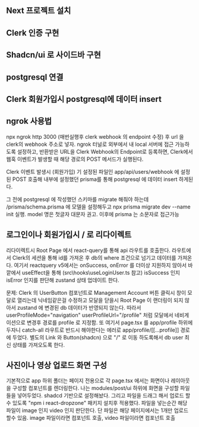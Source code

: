## Next 프로젝트 설치

## Clerk 인증 구현

## Shadcn/ui 로 사이드바 구현

## postgresql 연결

## Clerk 회원가입시 postgresql에 데이터 insert

## ngrok 사용법

npx ngrok http 3000 (매번실행후 clerk webhook 의 endpoint 수정) 후 url 을 clerk의 webhook 주소로 넣자.
ngrok 터널로 외부에서 내 local 서버에 접근 가능하도록 설정하고,
반환받은 URL을 Clerk Webhook의 Endpoint로 등록하면,
Clerk에서 웹훅 이벤트가 발생할 때 해당 경로의 POST 메서드가 실행된다.

Clerk 이벤트 발생시 (회원가입) 기 설정된 파일인 app/api/users/webhook 에 설정된 POST 호출해
내부에 설정했던 prisma를 통해 postgresql 에 데이터 insert 하게된다.

그 전에 postgresql 에 작성했던 스키마를 migrate 해줘야 하는데
/prisma/schema.prisma 에 모델을 설정해두고 npx prisma migrate dev --name init 실행.
model 명은 첫글자 대문자 권고. 이후에 prisma 는 소문자로 접근가능

## 로그인이나 회원가입시 / 로 리다이렉트

리다이렉트시 Root Page 에서 react-query를 통해 api 라우트를 호출한다.
라우트에서 Clerk의 세션을 통해 id를 가져온 후 db의 where 조건으로 넘기고 데이터를 가져온다.
여기서 reactquery v5에서는 onSuccess, onError 를 더이상 지원하지 않아서 바깥에서 useEffect을 통해
(src\hooks\useLoginUser.ts 참고) isSuccess 인지 isError 인지를 판단해 zustand 상태 업데이트 한다.

문제: Clerk 의 UserButton 컴포넌트로 Management Account 버튼 클릭시 창이 모달로 열리는데
닉네임같은걸 수정하고 모달을 닫을시 Root Page 이 랜더링이 되지 않아서 zustand 에 변경된 db 데이터가
반영되지 않는다. 따라서 userProfileMode="navigation" userProfileUrl="/profile" 처럼 모달에서 네비게이션으로 변경후
경로를 profile 로 지정함. 또 여기서 page.tsx 를 app/profile 하위에 두자니 catch-all 라우트로 반드시 해야한다는 에러로
app/profile/[[...profile]] 경로에 두었다. 별도의 Link 와 Button(shadcn) 으로 "/" 로 이동 하도록해서
db user 최신 상태를 가져오도록 한다.

## 사진이나 영상 업로드 화면 구성

기본적으로 app 하위 폴더는 페이지 전용으로 각 page.tsx 에서는 화면이나 레이아웃을 구성할 컴포넌트를 렌더링한다.
나는 modules/post/ui 하위에 화면을 구성할 파일들을 넣어두었다.
shadcd 기반으로 설정해놨다. 그리고 파일을 드래그 해서 업로드 할수 있도록 "npm i react-dropzone" 패키지 설치후 적용했다.
파일을 넣는순간 해당 파일이 image 인지 video 인지 판단한다. 단 파일은 해당 페이지에서는 1개만 업로드 할수 있음.
image 파일이라면 <ImageUpload> 컴포넌트 호출, video 파일이라면 <VideoUpload> 컴포넌트 호출
